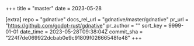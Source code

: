 +++
title = "master"
date = 2023-05-28

[extra]
repo = "gdnative"
docs_rel_url = "gdnative/master/gdnative"
pr_url = "https://github.com/godot-rust/gdnative"
pr_author = ""
sort_key = 9999-01-01
date_time = 2023-05-28T09:38:04Z
commit_sha = "224f7de069922dcbab0e9c91809f02666548fe48"
+++


